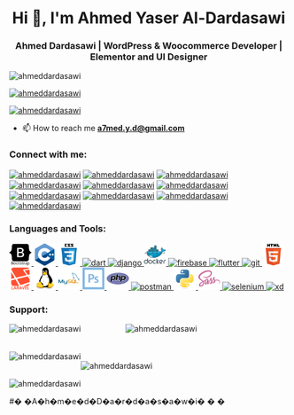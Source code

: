 <h1 align="center">Hi 👋, I'm Ahmed Yaser Al-Dardasawi</h1>
<h3 align="center">Ahmed Dardasawi | WordPress & Woocommerce Developer | Elementor and UI Designer</h3>

<p align="left"> <img src="https://komarev.com/ghpvc/?username=ahmeddardasawi&label=Profile%20views&color=0e75b6&style=flat" alt="ahmeddardasawi" /> </p>

<p align="left"> <a href="https://github.com/ryo-ma/github-profile-trophy"><img src="https://github-profile-trophy.vercel.app/?username=ahmeddardasawi" alt="ahmeddardasawi" /></a> </p>

<p align="left"> <a href="https://twitter.com/ahmeddardasawi" target="blank"><img src="https://img.shields.io/twitter/follow/ahmeddardasawi?logo=twitter&style=for-the-badge" alt="ahmeddardasawi" /></a> </p>

- 📫 How to reach me **a7med.y.d@gmail.com**

<h3 align="left">Connect with me:</h3>
<p align="left">
<a href="https://codepen.io/ahmeddardasawi" target="blank"><img align="center" src="https://raw.githubusercontent.com/rahuldkjain/github-profile-readme-generator/master/src/images/icons/Social/codepen.svg" alt="ahmeddardasawi" height="30" width="40" /></a>
<a href="https://twitter.com/ahmeddardasawi" target="blank"><img align="center" src="https://raw.githubusercontent.com/rahuldkjain/github-profile-readme-generator/master/src/images/icons/Social/twitter.svg" alt="ahmeddardasawi" height="30" width="40" /></a>
<a href="https://linkedin.com/in/ahmeddardasawi" target="blank"><img align="center" src="https://raw.githubusercontent.com/rahuldkjain/github-profile-readme-generator/master/src/images/icons/Social/linked-in-alt.svg" alt="ahmeddardasawi" height="30" width="40" /></a>
<a href="https://stackoverflow.com/users/20796724/ahmed-dardasawi" target="blank"><img align="center" src="https://raw.githubusercontent.com/rahuldkjain/github-profile-readme-generator/master/src/images/icons/Social/stack-overflow.svg" alt="ahmeddardasawi" height="30" width="40" /></a>
<a href="https://fb.com/ahmeddardasawi" target="blank"><img align="center" src="https://raw.githubusercontent.com/rahuldkjain/github-profile-readme-generator/master/src/images/icons/Social/facebook.svg" alt="ahmeddardasawi" height="30" width="40" /></a>
<a href="https://instagram.com/ahmeddardasawi" target="blank"><img align="center" src="https://raw.githubusercontent.com/rahuldkjain/github-profile-readme-generator/master/src/images/icons/Social/instagram.svg" alt="ahmeddardasawi" height="30" width="40" /></a>
<a href="https://dribbble.com/ahmeddardasawi" target="blank"><img align="center" src="https://raw.githubusercontent.com/rahuldkjain/github-profile-readme-generator/master/src/images/icons/Social/dribbble.svg" alt="ahmeddardasawi" height="30" width="40" /></a>
<a href="https://www.behance.net/ahmeddardasawi" target="blank"><img align="center" src="https://raw.githubusercontent.com/rahuldkjain/github-profile-readme-generator/master/src/images/icons/Social/behance.svg" alt="ahmeddardasawi" height="30" width="40" /></a>
<a href="https://www.youtube.com/c/ahmeddardasawi" target="blank"><img align="center" src="https://raw.githubusercontent.com/rahuldkjain/github-profile-readme-generator/master/src/images/icons/Social/youtube.svg" alt="ahmeddardasawi" height="30" width="40" /></a>
<a href="https://discord.gg/ahmeddardasawi" target="blank"><img align="center" src="https://raw.githubusercontent.com/rahuldkjain/github-profile-readme-generator/master/src/images/icons/Social/discord.svg" alt="ahmeddardasawi" height="30" width="40" /></a>
</p>

<h3 align="left">Languages and Tools:</h3>
<p align="left"> <a href="https://getbootstrap.com" target="_blank" rel="noreferrer"> <img src="https://raw.githubusercontent.com/devicons/devicon/master/icons/bootstrap/bootstrap-plain-wordmark.svg" alt="bootstrap" width="40" height="40"/> </a> <a href="https://www.w3schools.com/cpp/" target="_blank" rel="noreferrer"> <img src="https://raw.githubusercontent.com/devicons/devicon/master/icons/cplusplus/cplusplus-original.svg" alt="cplusplus" width="40" height="40"/> </a> <a href="https://www.w3schools.com/css/" target="_blank" rel="noreferrer"> <img src="https://raw.githubusercontent.com/devicons/devicon/master/icons/css3/css3-original-wordmark.svg" alt="css3" width="40" height="40"/> </a> <a href="https://dart.dev" target="_blank" rel="noreferrer"> <img src="https://www.vectorlogo.zone/logos/dartlang/dartlang-icon.svg" alt="dart" width="40" height="40"/> </a> <a href="https://www.djangoproject.com/" target="_blank" rel="noreferrer"> <img src="https://cdn.worldvectorlogo.com/logos/django.svg" alt="django" width="40" height="40"/> </a> <a href="https://www.docker.com/" target="_blank" rel="noreferrer"> <img src="https://raw.githubusercontent.com/devicons/devicon/master/icons/docker/docker-original-wordmark.svg" alt="docker" width="40" height="40"/> </a> <a href="https://firebase.google.com/" target="_blank" rel="noreferrer"> <img src="https://www.vectorlogo.zone/logos/firebase/firebase-icon.svg" alt="firebase" width="40" height="40"/> </a> <a href="https://flutter.dev" target="_blank" rel="noreferrer"> <img src="https://www.vectorlogo.zone/logos/flutterio/flutterio-icon.svg" alt="flutter" width="40" height="40"/> </a> <a href="https://git-scm.com/" target="_blank" rel="noreferrer"> <img src="https://www.vectorlogo.zone/logos/git-scm/git-scm-icon.svg" alt="git" width="40" height="40"/> </a> <a href="https://www.w3.org/html/" target="_blank" rel="noreferrer"> <img src="https://raw.githubusercontent.com/devicons/devicon/master/icons/html5/html5-original-wordmark.svg" alt="html5" width="40" height="40"/> </a> <a href="https://laravel.com/" target="_blank" rel="noreferrer"> <img src="https://raw.githubusercontent.com/devicons/devicon/master/icons/laravel/laravel-plain-wordmark.svg" alt="laravel" width="40" height="40"/> </a> <a href="https://www.linux.org/" target="_blank" rel="noreferrer"> <img src="https://raw.githubusercontent.com/devicons/devicon/master/icons/linux/linux-original.svg" alt="linux" width="40" height="40"/> </a> <a href="https://www.mysql.com/" target="_blank" rel="noreferrer"> <img src="https://raw.githubusercontent.com/devicons/devicon/master/icons/mysql/mysql-original-wordmark.svg" alt="mysql" width="40" height="40"/> </a> <a href="https://www.photoshop.com/en" target="_blank" rel="noreferrer"> <img src="https://raw.githubusercontent.com/devicons/devicon/master/icons/photoshop/photoshop-line.svg" alt="photoshop" width="40" height="40"/> </a> <a href="https://www.php.net" target="_blank" rel="noreferrer"> <img src="https://raw.githubusercontent.com/devicons/devicon/master/icons/php/php-original.svg" alt="php" width="40" height="40"/> </a> <a href="https://postman.com" target="_blank" rel="noreferrer"> <img src="https://www.vectorlogo.zone/logos/getpostman/getpostman-icon.svg" alt="postman" width="40" height="40"/> </a> <a href="https://www.python.org" target="_blank" rel="noreferrer"> <img src="https://raw.githubusercontent.com/devicons/devicon/master/icons/python/python-original.svg" alt="python" width="40" height="40"/> </a> <a href="https://sass-lang.com" target="_blank" rel="noreferrer"> <img src="https://raw.githubusercontent.com/devicons/devicon/master/icons/sass/sass-original.svg" alt="sass" width="40" height="40"/> </a> <a href="https://www.selenium.dev" target="_blank" rel="noreferrer"> <img src="https://raw.githubusercontent.com/detain/svg-logos/780f25886640cef088af994181646db2f6b1a3f8/svg/selenium-logo.svg" alt="selenium" width="40" height="40"/> </a> <a href="https://www.adobe.com/products/xd.html" target="_blank" rel="noreferrer"> <img src="https://cdn.worldvectorlogo.com/logos/adobe-xd.svg" alt="xd" width="40" height="40"/> </a> </p>


<h3 align="left">Support:</h3>
<p><a href="https://www.buymeacoffee.com/ahmeddardasawi"> <img align="left" src="https://cdn.buymeacoffee.com/buttons/v2/default-yellow.png" height="50" width="210" alt="ahmeddardasawi" /></a><a href="https://ko-fi.com/ahmeddardasawi"> <img align="left" src="https://cdn.ko-fi.com/cdn/kofi3.png?v=3" height="50" width="210" alt="ahmeddardasawi" /></a></p><br><br>


<p><img align="left" src="https://github-readme-stats.vercel.app/api/top-langs?username=ahmeddardasawi&show_icons=true&locale=en&layout=compact" alt="ahmeddardasawi" /></p>

<p>&nbsp;<img align="center" src="https://github-readme-stats.vercel.app/api?username=ahmeddardasawi&show_icons=true&locale=en" alt="ahmeddardasawi" /></p>

<p><img align="center" src="https://github-readme-streak-stats.herokuapp.com/?user=ahmeddardasawi&" alt="ahmeddardasawi" /></p>

#� �A�h�m�e�d�D�a�r�d�a�s�a�w�i�
�
�
